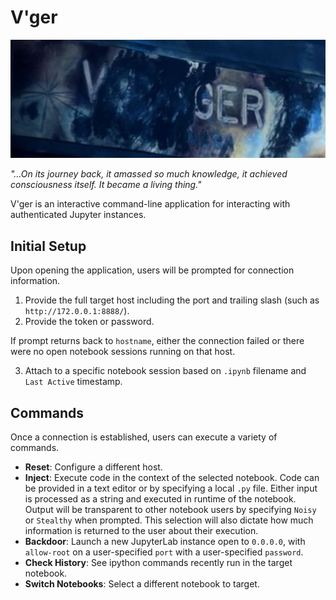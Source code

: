 # V'ger

![](static/vger.jpg)

_"…On its journey back, it amassed so much knowledge, it achieved consciousness itself. It became a living thing."_

V'ger is an interactive command-line application for interacting with authenticated Jupyter instances.

## Initial Setup

Upon opening the application, users will be prompted for connection information.
1. Provide the full target host including the port and trailing slash (such as `http://172.0.0.1:8888/`).
2. Provide the token or password.

If prompt returns back to `hostname`, either the connection failed or there were no open notebook sessions running on that host.

3. Attach to a specific notebook session based on `.ipynb` filename and `Last Active` timestamp.

## Commands

Once a connection is established, users can execute a variety of commands.

- **Reset**: Configure a different host.
- **Inject**: Execute code in the context of the selected notebook. Code can be provided in a text editor or by specifying a local `.py` file. Either input is processed as a string and executed in runtime of the notebook. Output will be transparent to other notebook users by specifying `Noisy` or `Stealthy` when prompted. This selection will also dictate how much information is returned to the user about their execution.
- **Backdoor**: Launch a new JupyterLab instance open to `0.0.0.0`, with `allow-root` on a user-specified `port` with a user-specified `password`.
- **Check History**: See ipython commands recently run in the target notebook.
- **Switch Notebooks**: Select a different notebook to target.
